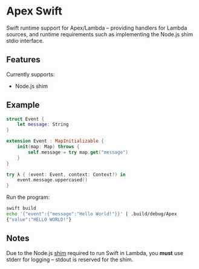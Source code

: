 # Apex Swift

Swift runtime support for Apex/Lambda – providing handlers for Lambda sources, and runtime requirements such as implementing the Node.js shim stdio interface.

## Features

Currently supports:

- Node.js shim

## Example

```swift
struct Event {
    let message: String
}

extension Event : MapInitializable {
    init(map: Map) throws {
        self.message = try map.get("message")
    }
}

try λ { (event: Event, context: Context?) in
    event.message.uppercased()
}
```

Run the program:

```sh
swift build
echo '{"event":{"message":"Hello World!"}}' | .build/debug/Apex
{"value":"HELLO WORLD!"}
```

## Notes

 Due to the Node.js [shim](http://apex.run/#understanding-the-shim) required to run Swift in Lambda, you __must__ use stderr for logging – stdout is reserved for the shim.
